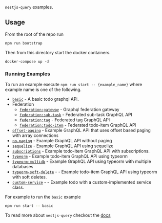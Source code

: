 `nestjs-query` examples.

## Usage

From the root of the repo run 

```sh
npm run bootstrap
```

Then from this directory start the docker containers. 

```
docker-compose up -d
```

### Running Examples

To run an example execute `npm run start -- {example_name}` where example name is one of the following.

* [`basic`](./basic`) - A basic todo graphql API.
* Federation
  * [`federation:gateway`](./federation/gateway) - Graphql federation gateway
  * [`federation:sub-task`](./federation/sub-task-graphql) - Federated sub-task  GraphQL API
  * [`federation:tag`](./federation/tag-graphql) - Federated tag  GraphQL API
  * [`federation:todo-item`](./federation/todo-item-graphql) - Federated todo-item  GraphQL API
* [`offset-paging`](./offset-paging) - Example  GraphQL API that uses offset based paging with array connections
* [`no-paging`](./no-paging) - Example  GraphQL API without paging
* [`sequelize`](./sequelize) - Example  GraphQL API using sequelize 
* [`subscriptions`](./subscriptions) - Example todo-item GraphQL API with subscriptions.
* [`typeorm`](./typeorm) - Example todo-item  GraphQL API using typeorm
* [`typeorm-multidb`](./typeorm-multidb) - Example GraphQL API using typeorm with multiple databases
* [`typeorm-soft-delete`](./typeorm-soft-delete) -  - Example todo-item GraphQL API using typeorm with soft deletes.
* [`custom-service`](./custom-service) -  - Example todo with a custom-implemented service class.

For example to run the `basic` example

```sh
npm run start -- basic
```

To read more about `nestjs-query` checkout the [docs](https://doug-martin.github.io/nestjs-query/docs/introduction/getting-started)



